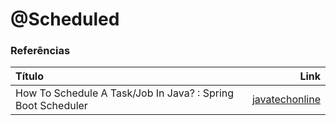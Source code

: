 # @Scheduled

### Referências

Título | Link
:--------- | -------:
How To Schedule A Task/Job In Java? : Spring Boot Scheduler | [javatechonline](https://javatechonline.com/how-to-schedule-a-task-job-in-java-spring-boot-scheduler/)
